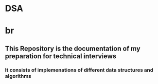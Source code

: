 # DSA
# br
## This Repository is the documentation of my preparation for technical interviews
### It consists of implemenations of different data structures and algorithms